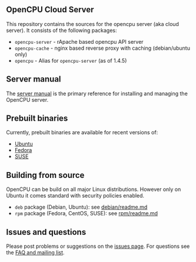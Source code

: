 OpenCPU Cloud Server
--------------------

This repository contains the sources for the opencpu server (aka cloud server). It consists of the following packages:

 * `opencpu-server` - rApache based opencpu API server
 * `opencpu-cache` - nginx based reverse proxy with caching (debian/ubuntu only)
 * `opencpu` - Alias for `opencpu-server` (as of 1.4.5)

## Server manual

The [server manual](http://jeroenooms.github.com/opencpu-manual/opencpu-server.pdf) is the primary reference for installing and managing the OpenCPU server.

## Prebuilt binaries

Currently, prebuilt binaries are available for recent versions of:

 - [Ubuntu](https://www.opencpu.org/download.html)
 - [Fedora](http://software.opensuse.org/download.html?project=home:jeroenooms:opencpu-1.4&package=opencpu)
 - [SUSE](http://software.opensuse.org/download.html?project=home:jeroenooms:opencpu-1.4&package=opencpu)

## Building from source

OpenCPU can be build on all major Linux distributions. However only on Ubuntu it comes standard with security policies enabled.

 - `deb` package (Debian, Ubuntu): see [debian/readme.md](debian#readme)
 - `rpm` package (Fedora, CentOS, SUSE): see [rpm/readme.md](rpm#readme)

## Issues and questions

Please post problems or suggestions on the [issues page](https://github.com/jeroenooms/opencpu/issues). For questions see the [FAQ and mailing list](https://www.opencpu.org/help.html).